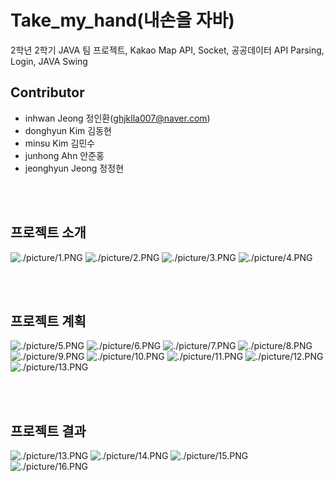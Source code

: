 # Take_my_hand(내손을 자바)
2학년 2학기 JAVA 팀 프로젝트, Kakao Map API, Socket, 공공데이터 API Parsing, Login, JAVA Swing

## Contributor
- inhwan Jeong 정인환(ghjklla007@naver.com)
- donghyun Kim 김동현
- minsu Kim 김민수
- junhong Ahn 안준홍
- jeonghyun Jeong 정정현

<br>
<br>

## 프로젝트 소개

![./picture/1.PNG](./picture/1.PNG)
![./picture/2.PNG](./picture/2.PNG)
![./picture/3.PNG](./picture/3.PNG)
![./picture/4.PNG](./picture/4.PNG)

<br>
<br>

## 프로젝트 계획
![./picture/5.PNG](./picture/5.PNG)
![./picture/6.PNG](./picture/6.PNG)
![./picture/7.PNG](./picture/7.PNG)
![./picture/8.PNG](./picture/8.PNG)
![./picture/9.PNG](./picture/9.PNG)
![./picture/10.PNG](./picture/10.PNG)
![./picture/11.PNG](./picture/11.PNG)
![./picture/12.PNG](./picture/12.PNG)
![./picture/13.PNG](./picture/13.PNG)


<br>
<br>

## 프로젝트 결과
![./picture/13.PNG](./picture/13.PNG)
![./picture/14.PNG](./picture/14.PNG)
![./picture/15.PNG](./picture/15.PNG)
![./picture/16.PNG](./picture/16.PNG)
